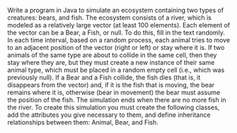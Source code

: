 Write a program in Java to simulate an ecosystem containing two types of creatures: bears, and fish. The ecosystem consists of a river, which is modeled as a relatively large vector (at least 100 elements). Each element of the vector can be a Bear, a Fish, or null. To do this, fill in the text randomly. In each time interval, based on a random process, each animal tries to move to an adjacent position of the vector (right or left) or stay where it is. If two animals of the same type are about to collide in the same cell, then they stay where they are, but they must create a new instance of their same animal type, which must be placed in a random empty cell (i.e., which was previously null). If a Bear and a Fish collide, the fish dies (that is, it disappears from the vector) and, if it is the fish that is moving, the bear remains where it is, otherwise (bear in movement) the bear must assume the position of the fish. The simulation ends when there are no more fish in the river. To create this simulation you must create the following classes, add the attributes you give necessary to them, and define inheritance relationships between them: Animal, Bear, and Fish.